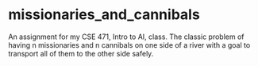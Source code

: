 # missionaries_and_cannibals
An assignment for my CSE 471, Intro to AI, class.  The classic problem of having n missionaries and n cannibals on one side of a river with a goal to transport all of them to the other side safely.
